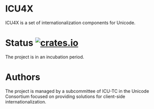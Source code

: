 # ICU4X

ICU4X is a set of internationalization components for Unicode.

# Status [![crates.io](http://meritbadge.herokuapp.com/icu_locid)](https://crates.io/crates/icu_locid)

The project is in an incubation period.

# Authors

The project is managed by a subcommittee of ICU-TC in the Unicode Consortium focused on providing solutions for client-side internationalization.
